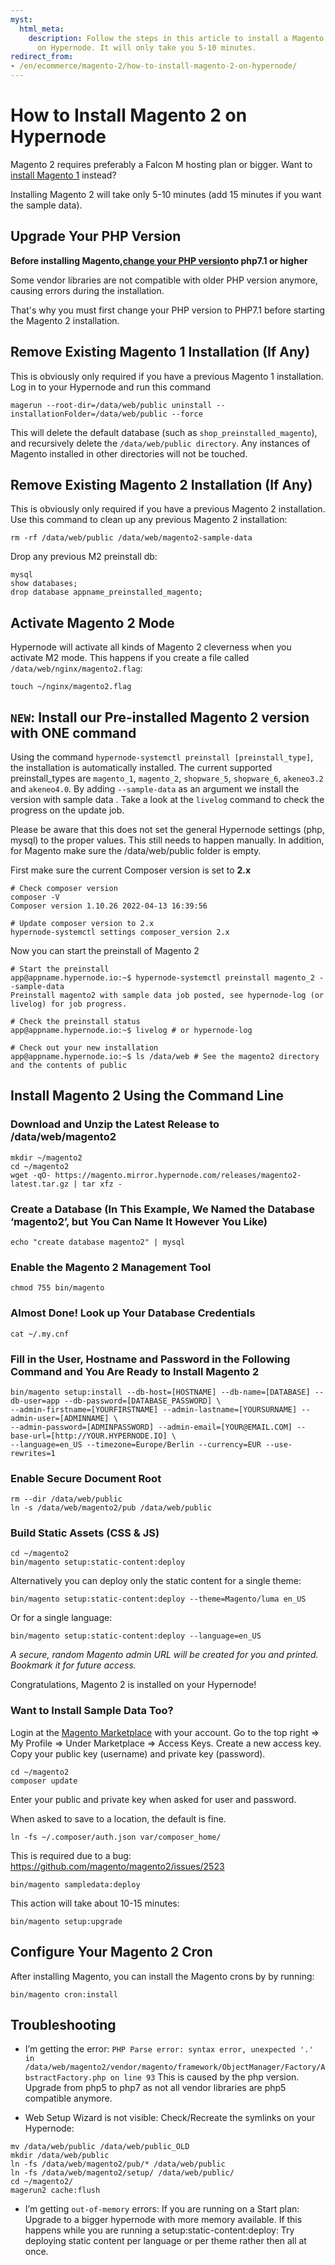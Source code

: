 ```yaml
---
myst:
  html_meta:
    description: Follow the steps in this article to install a Magento 2 installation
      on Hypernode. It will only take you 5-10 minutes.
redirect_from:
- /en/ecommerce/magento-2/how-to-install-magento-2-on-hypernode/
---
```


<!-- source: https://support.hypernode.com/en/ecommerce/magento-2/how-to-install-magento-2-on-hypernode/ -->

# How to Install Magento 2 on Hypernode

Magento 2 requires preferably a Falcon M hosting plan or bigger. Want to [install Magento 1](https://support.hypernode.com/knowledgebase/installing-magento-on-hypernode/) instead?

Installing Magento 2 will take only 5-10 minutes (add 15 minutes if you want the sample data).

## Upgrade Your PHP Version

**Before installing Magento,**[**change your PHP version**](https://support.hypernode.com/knowledgebase/php-versions-magento-shop-hypernode/#How_to_change_a_PHP_version_on_Hypernode)**to php7.1 or higher**

Some vendor libraries are not compatible with older PHP version anymore, causing errors during the installation.

That's why you must first change your PHP version to PHP7.1 before starting the Magento 2 installation.

## Remove Existing Magento 1 Installation (If Any)

This is obviously only required if you have a previous Magento 1 installation. Log in to your Hypernode and run this command

```
magerun --root-dir=/data/web/public uninstall --installationFolder=/data/web/public --force
```

This will delete the default database (such as `shop_preinstalled_magento`), and recursively delete the `/data/web/public directory`. Any instances of Magento installed in other directories will not be touched.

## Remove Existing Magento 2 Installation (If Any)

This is obviously only required if you have a previous Magento 2 installation. Use this command to clean up any previous Magento 2 installation:

```
rm -rf /data/web/public /data/web/magento2-sample-data
```

Drop any previous M2 preinstall db:

```
mysql
show databases;
drop database appname_preinstalled_magento;
```

## Activate Magento 2 Mode

Hypernode will activate all kinds of Magento 2 cleverness when you activate M2 mode. This happens if you create a file called `/data/web/nginx/magento2.flag`:

```
touch ~/nginx/magento2.flag
```

## `NEW`: Install our Pre-installed Magento 2 version with ONE command

Using the command `hypernode-systemctl preinstall [preinstall_type]`, the installation is automatically installed. The current supported preinstall_types are `magento_1`, `magento_2`, `shopware_5`, `shopware_6`, `akeneo3.2` and `akeneo4.0`. By adding `--sample-data` as an argument we install the version with sample data . Take a look at the `livelog` command to check the progress on the update job.

Please be aware that this does not set the general Hypernode settings (php, mysql) to the proper values. This still needs to happen manually. In addition, for Magento make sure the /data/web/public folder is empty.

First make sure the current Composer version is set to **2.x**

```
# Check composer version
composer -V
Composer version 1.10.26 2022-04-13 16:39:56

# Update composer version to 2.x
hypernode-systemctl settings composer_version 2.x
```

Now you can start the preinstall of Magento 2

```console
# Start the preinstall
app@appname.hypernode.io:~$ hypernode-systemctl preinstall magento_2 --sample-data
Preinstall magento2 with sample data job posted, see hypernode-log (or livelog) for job progress.

# Check the preinstall status
app@appname.hypernode.io:~$ livelog # or hypernode-log

# Check out your new installation
app@appname.hypernode.io:~$ ls /data/web # See the magento2 directory and the contents of public
```

## Install Magento 2 Using the Command Line

### Download and Unzip the Latest Release to /data/web/magento2

```
mkdir ~/magento2
cd ~/magento2
wget -qO- https://magento.mirror.hypernode.com/releases/magento2-latest.tar.gz | tar xfz -
```

### Create a Database (In This Example, We Named the Database ‘magento2’, but You Can Name It However You Like)

```
echo "create database magento2" | mysql
```

### Enable the Magento 2 Management Tool

```
chmod 755 bin/magento
```

### Almost Done! Look up Your Database Credentials

```
cat ~/.my.cnf
```

### Fill in the User, Hostname and Password in the Following Command and You Are Ready to Install Magento 2

```
bin/magento setup:install --db-host=[HOSTNAME] --db-name=[DATABASE] --db-user=app --db-password=[DATABASE_PASSWORD] \
--admin-firstname=[YOURFIRSTNAME] --admin-lastname=[YOURSURNAME] --admin-user=[ADMINNAME] \
--admin-password=[ADMINPASSWORD] --admin-email=[YOUR@EMAIL.COM] --base-url=[http://YOUR.HYPERNODE.IO] \
--language=en_US --timezone=Europe/Berlin --currency=EUR --use-rewrites=1
```

### Enable Secure Document Root

```
rm --dir /data/web/public
ln -s /data/web/magento2/pub /data/web/public
```

### Build Static Assets (CSS & JS)

```
cd ~/magento2
bin/magento setup:static-content:deploy
```

Alternatively you can deploy only the static content for a single theme:

```
bin/magento setup:static-content:deploy --theme=Magento/luma en_US
```

Or for a single language:

```
bin/magento setup:static-content:deploy --language=en_US
```

*A secure, random Magento admin URL will be created for you and printed. Bookmark it for future access.*

Congratulations, Magento 2 is installed on your Hypernode!

### Want to Install Sample Data Too?

Login at the [Magento Marketplace](https://marketplace.magento.com/customer/account/) with your account. Go to the top right => My Profile => Under Marketplace => Access Keys. Create a new access key. Copy your public key (username) and private key (password).

```
cd ~/magento2
composer update
```

Enter your public and private key when asked for user and password.

When asked to save to a location, the default is fine.

```
ln -fs ~/.composer/auth.json var/composer_home/
```

This is required due to a bug: <https://github.com/magento/magento2/issues/2523>

```
bin/magento sampledata:deploy
```

This action will take about 10-15 minutes:

```
bin/magento setup:upgrade
```

## Configure Your Magento 2 Cron

After installing Magento, you can install the Magento crons by by running:

```
bin/magento cron:install
```

## Troubleshooting

- I’m getting the error:
  `PHP Parse error: syntax error, unexpected '.' in /data/web/magento2/vendor/magento/framework/ObjectManager/Factory/AbstractFactory.php on line 93`
  This is caused by the php version. Upgrade from php5 to php7 as not all vendor libraries are php5 compatible anymore.

>

- Web Setup Wizard is not visible:
  Check/Recreate the symlinks on your Hypernode:

```
mv /data/web/public /data/web/public_OLD
mkdir /data/web/public
ln -fs /data/web/magento2/pub/* /data/web/public
ln -fs /data/web/magento2/setup/ /data/web/public/
cd ~/magento2/
magerun2 cache:flush
```

- I’m getting `out-of-memory` errors:
  If you are running on a Start plan: Upgrade to a bigger hypernode with more memory available.
  If this happens while you are running a setup:static-content:deploy: Try deploying static content per language or per theme rather then all at once.
